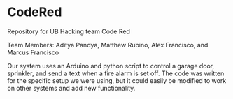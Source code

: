 # CodeRed
Repository for UB Hacking team Code Red

Team Members: Aditya Pandya, Matthew Rubino, Alex Francisco, and Marcus Francisco

Our system uses an Arduino and python script to control a garage door, sprinkler, and send a text when a fire alarm is set off.
The code was written for the specific setup we were using, but it could easily be modified to work on other systems and add new functionality.
